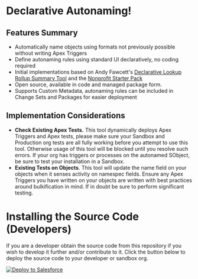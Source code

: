 Declarative Autonaming!
================================

Features Summary
----------------

- Automatically name objects using formats not previously possible without writing Apex Triggers
- Define autonaming rules using standard UI declaratively, no coding required
- Initial implementations based on Andy Fawcett's [Declarative Lookup Rollup Summary Tool](https://github.com/afawcett/declarative-lookup-rollup-summaries) and the [Nonprofit Starter Pack](https://github.com/SalesforceFoundation/Cumulus)
- Open source, available in code and managed package form.
- Supports Custom Metadata, autonaming rules can be included in Change Sets and Packages for easier deployment


Implementation Considerations
-----------------------------

- **Check Existing Apex Tests.** This tool dynamically deploys Apex Triggers and Apex tests, please make sure your Sandbox and Production org tests are all fully working before you attempt to use this tool. Otherwise usage of this tool will be blocked until you resolve such errors. If your org has triggers or processes on the autonamed SObject, be sure to test your installation in a Sandbox.
- **Existing Tests on Objects**. This tool will update the name field on your objects when it senses activity on namespec fields. Ensure any Apex Triggers you have written on your objects are written with best practices around bulkification in mind. If in doubt be sure to perform significant testing.

Installing the Source Code (Developers)
=======================================

If you are a developer obtain the source code from this repository if you wish to develop it further and/or contribute to it. Click the button below to deploy the source code to your developer or sandbox org.

<a href="https://githubsfdeploy.herokuapp.com?owner=cdcarter&repo=declarative-autonaming">
  <img alt="Deploy to Salesforce"
       src="https://raw.githubusercontent.com/afawcett/githubsfdeploy/master/src/main/webapp/resources/img/deploy.png">
</a>